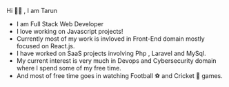 Hi 👋🏻 , I am Tarun
- I am Full Stack Web Developer
- I love working on Javascript projects!
- Currently most of my work is invloved in Front-End domain mostly focused on React.js.
- I have worked on SaaS projects involving Php , Laravel and MySql.
- My current interest is very much in Devops and Cybersecurity domain where I spend some of my free time.
- And most of free time goes in watching Football ⚽️ and Cricket 🏏 games.
